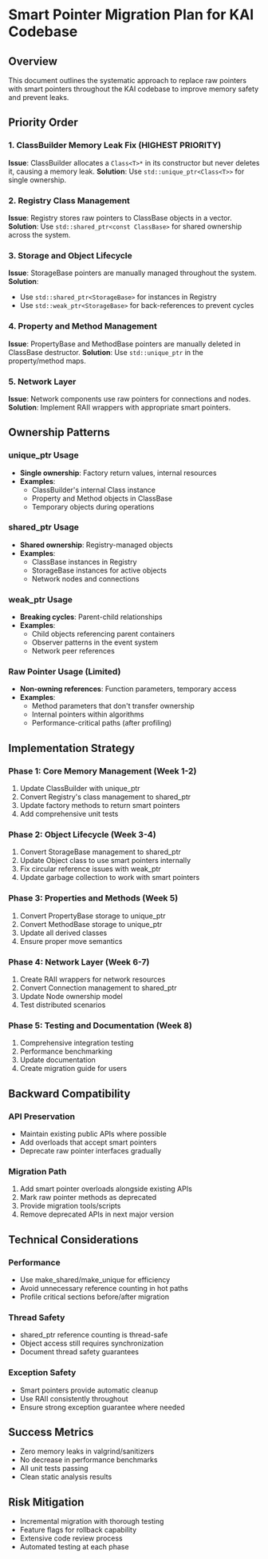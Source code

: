 # Smart Pointer Migration Plan for KAI Codebase

## Overview
This document outlines the systematic approach to replace raw pointers with smart pointers throughout the KAI codebase to improve memory safety and prevent leaks.

## Priority Order

### 1. ClassBuilder Memory Leak Fix (HIGHEST PRIORITY)
**Issue**: ClassBuilder allocates a `Class<T>*` in its constructor but never deletes it, causing a memory leak.
**Solution**: Use `std::unique_ptr<Class<T>>` for single ownership.

### 2. Registry Class Management
**Issue**: Registry stores raw pointers to ClassBase objects in a vector.
**Solution**: Use `std::shared_ptr<const ClassBase>` for shared ownership across the system.

### 3. Storage and Object Lifecycle
**Issue**: StorageBase pointers are manually managed throughout the system.
**Solution**: 
- Use `std::shared_ptr<StorageBase>` for instances in Registry
- Use `std::weak_ptr<StorageBase>` for back-references to prevent cycles

### 4. Property and Method Management
**Issue**: PropertyBase and MethodBase pointers are manually deleted in ClassBase destructor.
**Solution**: Use `std::unique_ptr` in the property/method maps.

### 5. Network Layer
**Issue**: Network components use raw pointers for connections and nodes.
**Solution**: Implement RAII wrappers with appropriate smart pointers.

## Ownership Patterns

### unique_ptr Usage
- **Single ownership**: Factory return values, internal resources
- **Examples**:
  - ClassBuilder's internal Class<T> instance
  - Property and Method objects in ClassBase
  - Temporary objects during operations

### shared_ptr Usage
- **Shared ownership**: Registry-managed objects
- **Examples**:
  - ClassBase instances in Registry
  - StorageBase instances for active objects
  - Network nodes and connections

### weak_ptr Usage
- **Breaking cycles**: Parent-child relationships
- **Examples**:
  - Child objects referencing parent containers
  - Observer patterns in the event system
  - Network peer references

### Raw Pointer Usage (Limited)
- **Non-owning references**: Function parameters, temporary access
- **Examples**:
  - Method parameters that don't transfer ownership
  - Internal pointers within algorithms
  - Performance-critical paths (after profiling)

## Implementation Strategy

### Phase 1: Core Memory Management (Week 1-2)
1. Update ClassBuilder with unique_ptr
2. Convert Registry's class management to shared_ptr
3. Update factory methods to return smart pointers
4. Add comprehensive unit tests

### Phase 2: Object Lifecycle (Week 3-4)
1. Convert StorageBase management to shared_ptr
2. Update Object class to use smart pointers internally
3. Fix circular reference issues with weak_ptr
4. Update garbage collection to work with smart pointers

### Phase 3: Properties and Methods (Week 5)
1. Convert PropertyBase storage to unique_ptr
2. Convert MethodBase storage to unique_ptr
3. Update all derived classes
4. Ensure proper move semantics

### Phase 4: Network Layer (Week 6-7)
1. Create RAII wrappers for network resources
2. Convert Connection management to shared_ptr
3. Update Node ownership model
4. Test distributed scenarios

### Phase 5: Testing and Documentation (Week 8)
1. Comprehensive integration testing
2. Performance benchmarking
3. Update documentation
4. Create migration guide for users

## Backward Compatibility

### API Preservation
- Maintain existing public APIs where possible
- Add overloads that accept smart pointers
- Deprecate raw pointer interfaces gradually

### Migration Path
1. Add smart pointer overloads alongside existing APIs
2. Mark raw pointer methods as deprecated
3. Provide migration tools/scripts
4. Remove deprecated APIs in next major version

## Technical Considerations

### Performance
- Use make_shared/make_unique for efficiency
- Avoid unnecessary reference counting in hot paths
- Profile critical sections before/after migration

### Thread Safety
- shared_ptr reference counting is thread-safe
- Object access still requires synchronization
- Document thread safety guarantees

### Exception Safety
- Smart pointers provide automatic cleanup
- Use RAII consistently throughout
- Ensure strong exception guarantee where needed

## Success Metrics
- Zero memory leaks in valgrind/sanitizers
- No decrease in performance benchmarks
- All unit tests passing
- Clean static analysis results

## Risk Mitigation
- Incremental migration with thorough testing
- Feature flags for rollback capability
- Extensive code review process
- Automated testing at each phase